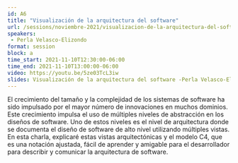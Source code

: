 ```yaml
---
id: A6
title: "Visualización de la arquitectura del software"
url: /sessions/noviembre-2021/visualizacion-de-la-arquitectura-del-software
speakers:
 - Perla Velasco-Elizondo
format: session
block: a
time_start: 2021-11-10T12:30:00-06:00
time_end: 2021-11-10T13:00:00-06:00
video: https://youtu.be/5ze03TcL3iw
slides: Visualización de la arquitectura del software -Perla Velasco-Elizondo.pdf
---
```


El crecimiento del tamaño y la complejidad de los sistemas de software ha sido impulsado por el mayor número de innovaciones en muchos dominios. Este crecimiento impulsa el uso de múltiples niveles de abstracción en los diseños de software. Uno de estos niveles es el nivel de arquitectura donde se documenta el diseño de software de alto nivel utilizando múltiples vistas. 
En esta charla, explicaré estas vistas arquitectónicas y el modelo C4, que es una notación ajustada, fácil de aprender y amigable para el desarrollador para describir y comunicar la arquitectura de software.
